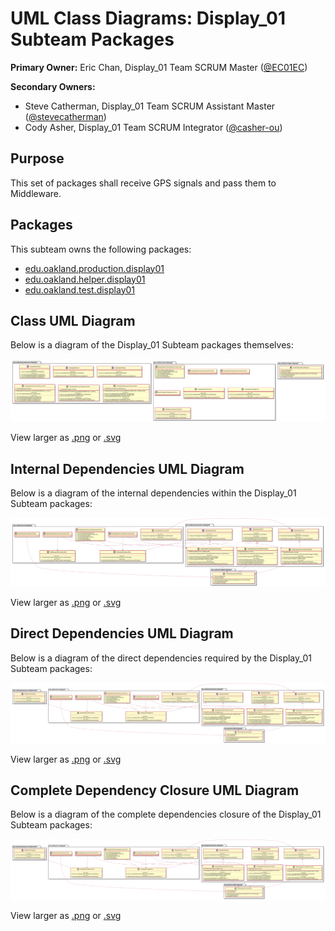 # UML Class Diagrams: Display_01 Subteam Packages

**Primary Owner:** Eric Chan, Display_01 Team SCRUM Master ([@EC01EC](https://github.com/EC01EC/))

**Secondary Owners:**

- Steve Catherman, Display_01 Team SCRUM Assistant Master ([@stevecatherman](https://github.com/stevecatherman/))
- Cody Asher, Display_01 Team SCRUM Integrator ([@casher-ou](https://github.com/casher-ou/))

## Purpose

This set of packages shall receive GPS signals and pass them to Middleware.

## Packages

This subteam owns the following packages:

- [edu.oakland.production.display01](production)
- [edu.oakland.helper.display01](helper)
- [edu.oakland.test.display01](test)

## Class UML Diagram

Below is a diagram of the Display_01 Subteam packages themselves:

![Display_01 Subteam packages](./Display01Packages.svg)

View larger as [.png](./Display01Packages.png) or [.svg](./Display01Packages.svg)

## Internal Dependencies UML Diagram

Below is a diagram of the internal dependencies within the Display_01 Subteam packages:

![Display_01 Subteam packages Internal Dependencies](./Display01Packages_InternalDependencies.svg)

View larger as [.png](./Display01Packages_InternalDependencies.png) or [.svg](./Display01Packages_InternalDependencies.svg)

## Direct Dependencies UML Diagram

Below is a diagram of the direct dependencies required by the Display_01 Subteam packages:

![Display_01 Subteam packages Direct Dependencies](./Display01Packages_DirectDependencies.svg)

View larger as [.png](./Display01Packages_DirectDependencies.png) or [.svg](./Display01Packages_DirectDependencies.svg)

## Complete Dependency Closure UML Diagram

Below is a diagram of the complete dependencies closure of the Display_01 Subteam packages:

![Display_01 Subteam packages Dependency Closure](./Display01Packages_Closure.svg)

View larger as [.png](./Display01Packages_Closure.png) or [.svg](./Display01Packages_Closure.svg)
